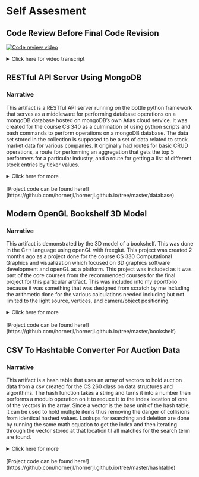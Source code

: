 # **Self Assesment**

## **Code Review Before Final Code Revision**

[![Code review video](https://img.youtube.com/vi/Ok3d9NTWEYE/0.jpg)](https://www.youtube.com/watch?v=Ok3d9NTWEYE)

<details>
    <summary>Click here for video transcript</summary>

Modern OpenGL Bookshelf 3D Model
<br/>
<br/>
<br/>
<br/>

The purpose of the first artifact is to render a 3d bookshelf object using modern openGL complete with texture and lighting. Additionally mouse and keyboard controls are implemented to allow for a full 360 view of the object.
<br/>
<br/>

Lines 1-11
<br/>
<br/>

In addition to the standard namespace and iostream library, we load in libraries that act as helpers to simplify our code for interfacing with openGL including GLM for math, glew/freeglut for cleaner code, and a locally stored SOIL2 library for easily loading textures in a usable form for openGL objects.
<br/>
<br/>

Lines 14-62
<br/>
<br/>

Next we define some macros and globals that will be required in multiple places throughout our program. This is a good area for some code upgrades as it contains a lot of magic numbers and non-constant values that would be better encapsulated by an instance of a class. Additionally several of these values will be removed entirely as we cut down to one light source. 
<br/>

Lines 65-98
<br/>
<br/>

Here we define a GLSL shader that will take in our geometry data and render the basic bookshelf based on the output of its own main function which performs calculations and then passes along the data to be rendered by openGL. While there is some annotation, some of it could be improved to be more descriptive of the actual function of each matrix and vector to add to readability.
<br/>
<br/>

Lines 100-171
<br/>
<br/>

The next shader handles lighting and texturing calculations and similarly could use some extra documentation and the removal of line 122 which is not necessary for the function of the program. Additionally this function will be edited to remove all references to a second light source which will remove the repetition though alternately if we needed the second light we could probably stream line this with a separate function since the calculations performed on each light is quite similar.
<br/>
<br/>

Lines 174-216
<br/>
<br/>

The main function takes in any command line args and passes them along to our openGL initializing function. Then it calls all necessary startup functions before running the glutMainLoop function which keeps the program active. Then it performs some manual cleanup of openGL buffer objects before exiting. Again there is a lot of function calls here that could benefit from annotation on their purpose for the program.
<br/>
<br/>

Lines 218-222
<br/>
<br/>

Next is a small function that instructs openGL how to handle a window reassigning two global variables and passing that along to an openGL function that adjusts the viewpoint. Again comments and better encapsulation will improve the structure of this function making it part of a controller object. 
<br/>
<br/>

Lines 224-315
<br/>
<br/>

URenderGraphics is quite long as a function and handles a lot of responsibility therefore it would be better split into multiple pieces that handle some of the calculations and conditional camera positioning. In general, this function handles the input to our shaders conveying all necessary information in one place. Additional extra documentation would help clarify some of the design decisions here as well. This function will be simplified somewhat by the removal of position data for light source 2.
<br/>
<br/>

Lines 317-336
<br/>
<br/>

UCreateShader uses the data from our two shaders to initialize an active shader program that utilizes the data calculated to draw the object. This function is well documented and does garbage collection for the shader information once the shader program is initialized.
Lines 339-493
<br/>
<br/>

UCreateBuffers handles the actual calculations for the vertices and indices that make up the shape of the bookcase as well as shading and texture coordinates for each vertex. The vertices are broken down by location but the indices could use some comments detailing what they correspond to as well. Additionally some of the comments are out of date and erroneous for this version of the program. A lot of the update work will be focused on fixing and expanding the vertex values to fix various clipping issues due to overlapping values as well as adjusting the normals column to create a more natural effect from the lighting on the object.
<br/>
<br/>

Lines 497-535
<br/>
<br/>

These two functions instruct the openGL instance on how to handle key presses and releases. The  console prints are testing code that should be cleaned out other than the default case for our switch statement which if tweaked to say something like “key press invalid” will serve to inform the user that their key press is not a recognized key.  
<br/>
<br/>

Lines 537-597
<br/>
<br/>

The next two functions serve as handlers for detected mouse movement and input. These along with the keyboard functions could be rolled into a class with their reliance on global variables that all four use. UMouseClick lacks annotations and UMouseMove could use a few as well clarifying some of the math performed. 
<br/>
<br/>

Lines 600-613
<br/>
<br/>

This last function does the texture loading and uses openGL methods to bind the loaded texture to the openGL instance. There are multiple unnecessary prints to the console to be cleaned up as well as some additional annotation work to be done. 
<br/>
<br/>

CSV To Hashtable Converter For Auction Data
<br/>
<br/>
<br/>
<br/>

The purpose of this second artifact is to demonstrate a hash table with collision handling that can store and look up information about information loaded in from a csv file specially tuned to take input from an auction listing csv.
<br/>
<br/>

Lines 7-16
<br/>
<br/>

We start with some fairly standard C++ includes. Additionally we load in a locally stored CSV Parser library to take advantage of external resources and focus on just the hash table structure. Additionally as this is a fairly compact program with a small dependency list, we use the std namespace for simplicity.
<br/>
<br/>

Lines  22-36
<br/>
<br/>

Here we have some global definitions including a const that determines the size of the hash table which could possibly be moved to a static constant class member for the hash table class below instead. Additionally we have a declaration for a struct called Bid that mimics the necessary information from a single row of the CSV. This will require a few more members to cover the new requirements including properties for closing date, paid date, winning bid, and auction title. 
<br/>
<br/>

Lines 46-60
<br/>
<br/>

Next is the class definition for our hash table class which contains a private pointer member that points to a vector of Bid structs. Additionally we have a private function called hash which is only for use by the public facing Insert function. Finally we have declarations for a constructor, destructor, and functions covering insertion, deletion, searching and also a function that prints all members. This class will need to be upgraded to include a sortBy member and parameters for the search and remove functions will have to be renamed to suit their new roles.
<br/>
<br/>

Lines 65-74
<br/>
<br/>

Moving on to the definitions for the constructor and destructor, we initialize the previously declared pointer to point at an array of vectors with the Bid typing to create our hash table data structure. This 3-dimensional structure handles collisions between hashed bids by simply pushing them into the same vector. Additionally the destructor properly deallocates the memory used by this pointer afterwards. An addition will need to be made here for a passed in sortBy member.
<br/>
<br/>

Lines 76-156
<br/>
<br/>

Now we come to the class function definitions declared earlier. Each one is annotated with parameters, return values(if they’re not void), and a brief description of their purpose. First we have the hash function that takes in a key and performs the hashing operation returning a valid index for the bunchOfBids table. Insert takes in a Bid struct and after converting the necessary identifier to an int passes it down to the hash function using the returned index to place the Bid in the data structure. This will be modified to handle more types of data depending on the needs of the new Bid struct members but will fundamentally perform the same role with each sortBy type.
<br/>
<br/>

PrintAll simply iterates over both dimensions of the data structure using 2 for loops and does a formatted print out of each individually hashed Bid and its place in the structure. Both of these loops are finite and rely on finite known quantities, one a constant value and the other being based on the size of each allocated for vector in our data structure. Remove takes in a string identifier and does the same conversion hashing operation that Insert does which is a possible area for streamlining by moving the conversion step to the hash function to cut down on repetition. The remove function then uses the hashed index number to locate the correct vector and iterates through the Bids inside calling erase if the vector erase function on the matching bid. Search returns a Bid using much the same process as the delete function leading to the potential that this iterator block could be moved to a separate function since only the end action is unique.
<br/>
<br/>

Lines 167-211
<br/>
<br/>

Next are methods that support the function of the hash table by prepping or displaying formatted data as a bridge for the csv to Bid struct conversion and proper display of searched bids. The first function is display bids which simply takes in a bid and prints the contents to the console. This will need to be expanded to include the planned new members of the Bid struct. Additionally this might be better organized as part of the Bid struct. LoadBids takes in the file system path of the csv file and a pointer to a hash table object. It implements the imported CSVParser class adding a printout of detected headers which might be better removed from the function and added to another function who’s purpose is just to get and print headers. Then it moves on to the meat of the function which creates a bid and populates it with data from the csv file. This loop runs until the iterator is equal to the number of rows in the csv ensuring every entry is read. The bid creation process is slightly cumbersome as instead of loading in everything with the constructor all properties are manually assigned one by one. Therefore the Bid constructor should be upgraded to handle assignment internally. This process also utilizes an unnecessary call of strToDouble for the passed in value to bid amount even though at no point is amount utilized as a double. This string to double will be phased out as it is unnecessary. The final step is to insert each constructed bid into our hash table using the Insert function. This csv to Bid loop is surrounded with a try catch to handle possible errors that might arise from the conversion process.
<br/>
<br/>


Lines 229-313
<br/>
<br/>

Last is the main function which currently handles all user input. This function is quite long and could be broken into pieces like processCLargs(Jamie Note: highlight 232-245), displayMenu(Jamie Note: highlight 257-264), callCSVLoader(Jamie Note: highlight 269-281), and displayRequestedBid(Jamie Note: highlight 288-302). Also the load bids input should have an additional numbered prompt for sortBy as our new hash table will need this property. Additionally the main user input switch case and the new sort by switch case to be added could benefit from a default statement that displays a message to the user that their input is invalid.
<br/>
<br/>
<br/>
<br/>

RESTful API Server Using MongoDB
<br/>
<br/>

The purpose of the third artifact is to create a Python based server that exposes a RESTful API that when started up allows the user to make calls to perform CRUD operations on a mongoDB database. This database contains information about the performance of various companies and the API includes several functions for performance reporting.
<br/>
<br/>

Lines 1-12
<br/>
<br/>

The script starts by importing libraries for our API including parts of bottle for handling incoming HTTP requests and pymongo for interfacing with our Mongo database. There is a slight redundancy of importing the whole bottle library and then importing only parts of it the next line down. Next is the definition of a connection to a mongoDB client which currently points to localhost but which will be upgraded to instead point at a hosted database through MongoDB’s cloud service Atlas. Then it requests and stores the market database and the stocks collection. This will be expanded to include an access collection which will be checked for user credentials before issuing a short login token to the user. 
<br/>
<br/>

Lines 15-40
<br/>
<br/>

These lines contain test code which will be removed for the final project but which served as useful tests of connectivity. Instead the first routes will be the login route and the token protected create login route. This will ensure database access is controlled and only someone previously authorized can add new credentials. The login route will execute a find query on the access collection and if it finds a match for the query params then it will create a new token object with a timestamp and randomized id returning the id to the user. Failing to find a match it will return a string reporting this to the user. All subsequent call handlers will implement a function to check the headers of the API call for an id and this will be matched against existing token objects to see if it matches a non-expired one.
<br/>
<br/>

Lines 42-91
<br/>
<br/>

The following functions implement client facing CRUD database operations to the user. Structurally they are all fairly simple taking in a request object provided by bottle with the headers, params, and body of the HTTP request. The necessary data is extracted then it tries a corresponding built in pymongo action using this data returning an error or a statement of success. There are a couple areas of opportunity for these functions including pre-processing the data for empty or erroneously formatted request parameters and returning the data found to the client instead of just printing it in the server instance log. Additionally there are several unnecessary print statements logging data for testing purpose that should be removed as they are unnecessary. (line 47)Additionally the create route does not pass along the reason for failure instead just returning that the operation failed. Lastly the delete and update routes use a GET request while they would more accurately be a DELETE and PUT respectively.
<br/>
<br/>

Lines 93-123
<br/>
<br/>

Taking the last 2 functions, the first function does an aggregate query for a particular industry query parameter returning the top 5 performers for that industry. Again the query parameter could use validation and the results are just printed to the server logs instead of returned to the client and in this case there is no error handling try-catch block which would be a worthwhile upgrade to make. The report route collates multiple requested objects into one result and passes along the response. Here too the upgrades of validation and returning vs. simply logging the result are necessary upgrades.
</details>

## **RESTful API Server Using MongoDB**
### Narrative
This artifact is a RESTful API server running on the bottle python framework that serves as a middleware for performing database operations on a mongoDB database hosted on mongoDB’s own Atlas cloud service. It was created for the course CS 340 as a culmination of using python scripts and bash commands to perform operations on a mongoDB database. The data set stored in the collection is supposed to be a set of data related to stock market data for various companies. It originally had routes for basic CRUD operations, a route for performing an aggregation that gets the top 5 performers for a particular industry, and a route for getting a list of different stock entries by ticker values.
<details>
    <summary>Click here for more</summary>

    My selection of this artifact is based on it demonstrating skill with modern frameworks and making use of a NoSQL database structure while still enforcing some of the structure found in a SQL database by way of the API. A major improvement implemented is forcing api calls to follow a JSON schema allowing for required fields and also in some cases disallows additional properties to be sent up. This enforces a flexible level of uniformity for data entering the databases. Additionally the API is now access controlled showcasing basic access control for an API using a UUID as a token. These tokens can only be obtained via a login route that requires a JSON object containing only a username string and a password string. 
    All objectives from the enhancement plan have been met in addition to enhancements suggested in the code review. A route for logging in has been added along with an additional route for adding new credentials which is access protected by the same token system that now protects all routes. In addition to access control, the database is now hosted by MongoDB Atlas which is a portable cloud based database service which fulfills the other major goal from the initial upgrade plan. For improvements from the code review, each route has comments detailing its purpose and what parameters it takes in and jsonschema is used to create validation functions that make sure that the data received is correctly formatted before attempting to perform database operations with it. 
    One of the major challenges was constructing a way to validate something as open ended as JSON. Unlike SQL with its strict database structures, MongoDB is generally a lot more fluid and this requires planning around so that incorrectly formatted data doesn’t get added and break expected returns from future queries. Finally settling on jsonschema seemed like a good fit as it has a natural flow to designing its structures that mimics the exact way I expect the data to look and then compares that with what is actually received surfacing any violations to the end user in human readable terms. Additionally setting up a MongoDB client that could connect with the hosted database took some debugging as access is very specifically controlled and the api call can be a bit tricky to get quite right but doesn’t necessarily throw any errors if formatted incorrectly. Overall this was a good lesson in constructing a controlled access RESTful API that connects to and performs operations on a mongoDB database.
</details>

<br/>
[Project code can be found here!](https://github.com/hornerjl/hornerjl.github.io/tree/master/database)

## **Modern OpenGL Bookshelf 3D Model**
### Narrative
This artifact is demonstrated by the 3D model of a bookshelf. This was done in the C++ language using openGL with freeglut. This project was created 2 months ago as a project done for the course CS 330 Computational Graphics and visualization which focused on 3D graphics software development and openGL as a platform. This project was included as it was part of the core courses  from the recommended courses for the final project for this particular artifact. This was included into my eportfolio because it was something that was designed from scratch by me including the arithmetic done for the various calculations needed including but not limited to the light source, vertices, and camera/object positioning.
<details>
    <summary>Click here for more</summary>

    This is a Project I am very proud of and consider it to be one of the more valuable learning experiences as I was able to make the environment and object from the ground up. The specific components of the artifact that showcases my skills and abilities in software development are the use of the C++ language, utilization of multiple libraries, working with low level 3D rendering platform. 
    While creating this artifact I got a better sense of the c++ language and how it can be utilized to create more than just command line based programs. While this is built on a lot of encapsulation and abstraction, it was none the less a useful example of C++ in action. Additionally this was a useful introduction to the intersection between math and programming requiring knowledge of both in equal measure. A major challenge I faced early on was trouble with the C++ library structure. While I have a much better understanding of the roles of header, dll, and library files now, it was difficult to understand the required structure compared to some more modern languages with their package managers that do all of the linking and pathing for you. Additionally drawing out all of the vertices and how they related to each other proved challenging for a more complex object like a bookshelf and was ultimately solved by drawing it all out on a whiteboard. There wasn’t much feedback required for the bookshelf but I still took the time to add some polish like better lighting and getting rid of certain instances of individual triangles clipping into one another. As the object in question is a bookshelf there was a lot of overlap where the shelf meets the outer frame. This had to be solved by changing values to be adjacent rather than overlapping.
</details>

<br/>
[Project code can be found here!](https://github.com/hornerjl/hornerjl.github.io/tree/master/bookshelf)

## **CSV To Hashtable Converter For Auction Data**
### Narrative
This artifact is a hash table that uses an array of vectors to hold auction data from a csv created for the CS 260 class on data structures and algorithms. The hash function takes a string and turns it into a number then performs a modulo operation on it to reduce it to the index location of one of the vectors in the array. Since a vector is the base unit of the hash table, it can be used to hold multiple items thus removing the danger of collisions from identical hashed values. Lookups for searching and deletion are done by running the same math equation to get the index and then iterating through the vector stored at that location til all matches for the search term are found. 
<details>
    <summary>Click here for more</summary>
  
    This artifact was selected as it showcases skill with hash tables, one of the most powerful data structures for quick lookup times and also utilization of several other structures working together to create a bigger system including unordered maps, vectors, and arrays. These each provide benefits and compliment each other to create a very efficient lookup table that is still rather flexible. The improvements to the structure include an expanded data set for individual items, a flexible hashing algorithm that can hash any string passed into it allowing for sorting based on multiple headings, and an updated UI that provides the user more control over the hash table operations.
	The planned enhancements for this artifact were increased object fields and allowing the user to select their own field to sort by from an abridged list of the headers from the csv file. These two were implemented as planned with several additional improvements from the code review including better encapsulation and application of the single responsibility principle to the structure of the program. While this still covers the same course outcomes, these enhancements lead to a more polished artist overall.
	The process of enhancing the artifact certainly helped deepen my knowledge of C++’s eccentricities in particular and program structure as a whole. One challenge in particular was a bug that cropped up when assigning a new hashTable object to a passed in pointer from the main function. Since this takes place outside of the original scope, the pointer was actually altered to point to a different location than the original passed in memory location. Realizing this led me to refactoring to make the instance of the object and just use a setter for the sortBy property that had led to the new keyword usage in the first place. Another issue was finding a structure that would allow for dynamic object property access based on user input which led me to the unordered_map which allows for accessing properties by their variable names. Overall this was a great opportunity to sharpen my skills with basic program structure and utilize pre-existing data structures and libraries to perform a complex task in a simple way.
</details>

<br/>
[Project code can be found here!](https://github.com/hornerjl/hornerjl.github.io/tree/master/hashtable)
